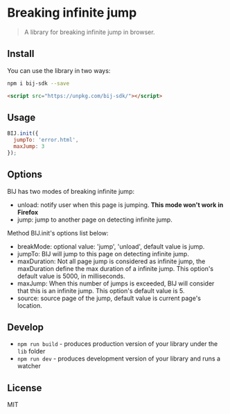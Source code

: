 # Breaking infinite jump

> A library for breaking infinite jump in browser.

## Install

You can use the library in two ways:

```Bash
npm i bij-sdk --save
```

```HTML
<script src="https://unpkg.com/bij-sdk/"></script>
```

## Usage

```JavaScript
BIJ.init({
  jumpTo: 'error.html',
  maxJump: 3
});
```

## Options

BIJ has two modes of breaking infinite jump:
 
- unload: notify user when this page is jumping. **This mode won't work in Firefox**
- jump: jump to another page on detecting infinite jump.

Method BIJ.init's options list below:

- breakMode: optional value: 'jump', 'unload', default value is jump.
- jumpTo: BIJ will jump to this page on detecting infinite jump.
- maxDuration: Not all page jump is considered as infinite jump, the maxDuration define the max duration of a infinite jump. This option's default value is 5000, in milliseconds.
- maxJump: When this number of jumps is exceeded, BIJ will consider that this is an infinite jump. This option's default value is 5.
- source: source page of the jump, default value is current page's location.

## Develop

* `npm run build` - produces production version of your library under the `lib` folder
* `npm run dev` - produces development version of your library and runs a watcher

## License
MIT
